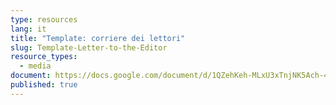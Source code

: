 ```yaml
---
type: resources
lang: it
title: "Template: corriere dei lettori"
slug: Template-Letter-to-the-Editor
resource_types:
  - media
document: https://docs.google.com/document/d/1QZehKeh-MLxU3xTnjNK5Ach-4lnX2KXxVlYJ1VxaoTQ/edit
published: true
---
```

